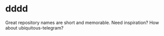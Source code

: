 # dddd
Great repository names are short and memorable. Need inspiration? How about ubiquitous-telegram?
